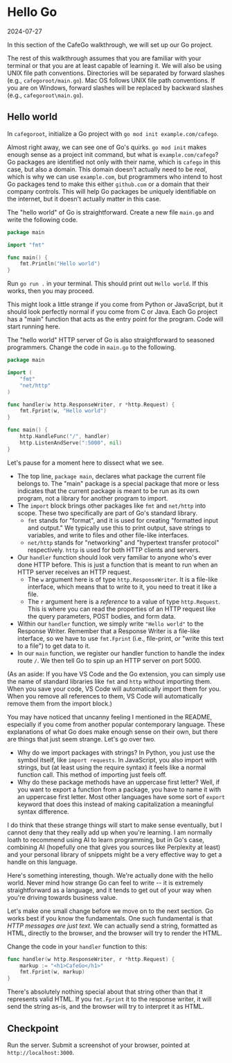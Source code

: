 # Hello Go

2024-07-27

In this section of the CafeGo walkthrough, we will set up our Go project.

The rest of this walkthrough assumes that you are familiar with your terminal or that you are at least capable of learning it. We will also be using UNIX file path conventions. Directories will be separated by forward slashes (e.g., `cafegoroot/main.go`). Mac OS follows UNIX file path conventions. If you are on Windows, forward slashes will be replaced by backward slashes (e.g., `cafegoroot\main.go`).

## Hello world

In `cafegoroot`, initialize a Go project with `go mod init example.com/cafego`.

Almost right away, we can see one of Go's quirks. `go mod init` makes enough sense as a project init command, but what is `example.com/cafego`? Go packages are identified not only with their name, which is `cafego` in this case, but also a domain. This domain doesn't actually need to be _real_, which is why we can use `example.com`, but programmers who intend to host Go packages tend to make this either `github.com` or a domain that their company controls. This will help Go packages be uniquely identifiable on the internet, but it doesn't actually matter in this case.

The "hello world" of Go is straightforward. Create a new file `main.go` and write the following code.

```go
package main

import "fmt"

func main() {
	fmt.Println("Hello world")
}
```

Run `go run .` in your terminal. This should print out `Hello world`. If this works, then you may proceed.

This might look a little strange if you come from Python or JavaScript, but it should look perfectly normal if you come from C or Java. Each Go project has a "main" function that acts as the entry point for the program. Code will start running here.

The "hello world" HTTP server of Go is also straightforward to seasoned programmers. Change the code in `main.go` to the following.

```go
package main

import (
	"fmt"
	"net/http"
)

func handler(w http.ResponseWriter, r *http.Request) {
	fmt.Fprint(w, "Hello world")
}

func main() {
	http.HandleFunc("/", handler)
	http.ListenAndServe(":5000", nil)
}

```

Let's pause for a moment here to dissect what we see.

- The top line, `package main`, declares what package the current file belongs to. The "main" package is a special package that more or less indicates that the current package is meant to be run as its own program, not a library for another program to import.
- The `import` block brings other packages like `fmt` and `net/http` into scope. These two specifically are part of Go's standard library.
    - `fmt` stands for "format", and it is used for creating "formatted input and output." We typically use this to print output, save strings to variables, and write to files and other file-like interfaces.
    - `net/http` stands for "networking" and "hypertext transfer protocol" respectively. `http` is used for both HTTP clients and servers.
- Our `handler` function should look very familiar to anyone who's ever done HTTP before. This is just a function that is meant to run when an HTTP server receives an HTTP request.
    - The `w` argument here is of type `http.ResponseWriter`. It is a file-like interface, which means that to write to it, you need to treat it like a file.
    - The `r` argument here is a _reference_ to a value of type `http.Request`. This is where you can read the properties of an HTTP request like the query parameters, POST bodies, and form data.
- Within our `handler` function, we simply write `"Hello world"` to the Response Writer. Remember that a Response Writer is a file-like interface, so we have to use `fmt.Fprint` (i.e., file-print, or "write this text to a file") to get data to it.
- In our `main` function, we register our handler function to handle the index route `/`. We then tell Go to spin up an HTTP server on port 5000.

(As an aside: If you have VS Code and the Go extension, you can simply use the name of standard libraries like `fmt` and `http` without importing them. When you save your code, VS Code will automatically import them for you. When you remove all references to them, VS Code will automatically remove them from the import block.)

You may have noticed that uncanny feeling I mentioned in the README, especially if you come from another popular contemporary language. These explanations of what Go does make enough sense on their own, but there are things that just seem strange. Let's go over two.

- Why do we import packages with strings? In Python, you just use the symbol itself, like `import requests`. In JavaScript, you also import with strings, but (at least using the require syntax) it feels like a normal function call. This method of importing just feels off.
- Why do these package methods have an uppercase first letter? Well, if you want to export a function from a package, you have to name it with an uppercase first letter. Most other languages have some sort of `export` keyword that does this instead of making capitalization a meaningful syntax difference.

I do think that these strange things will start to make sense eventually, but I cannot deny that they really add up when you're learning. I am normally loath to recommend using AI to learn programming, but in Go's case, combining AI (hopefully one that gives you sources like Perplexity at least) and your personal library of snippets might be a very effective way to get a handle on this language.

Here's something interesting, though. We're actually done with the hello world. Never mind how strange Go can feel to write -- it is extremely straightforward as a language, and it tends to get out of your way when you're driving towards business value.

Let's make one small change before we move on to the next section. Go works best if you know the fundamentals. One such fundamental is that _HTTP messages are just text_. We can actually send a string, formatted as HTML, directly to the browser, and the browser will try to render the HTML.

Change the code in your `handler` function to this:

```go
func handler(w http.ResponseWriter, r *http.Request) {
	markup := "<h1>CafeGo</h1>"
	fmt.Fprint(w, markup)
}
```

There's absolutely nothing special about that string other than that it represents valid HTML. If you `fmt.Fprint` it to the response writer, it will send the string as-is, and the browser will try to interpret it as HTML.

## Checkpoint

Run the server. Submit a screenshot of your browser, pointed at `http://localhost:3000`.
